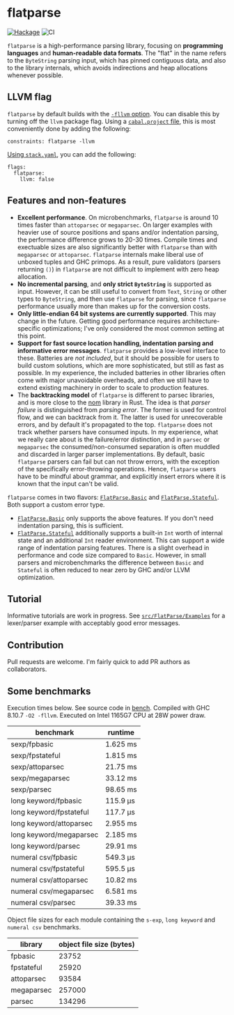 # flatparse

[![Hackage](https://img.shields.io/hackage/v/flatparse.svg)](https://hackage.haskell.org/package/flatparse)
![CI](https://github.com/AndrasKovacs/flatparse/actions/workflows/haskell.yml/badge.svg)

`flatparse` is a high-performance parsing library, focusing on __programming languages__ and __human-readable data formats__. The "flat" in the name
refers to the `ByteString` parsing input, which has pinned contiguous data, and also to the library internals, which avoids indirections and heap allocations
whenever possible.

## LLVM flag

`flatparse` by default builds with the [`-fllvm` option](https://downloads.haskell.org/~ghc/latest/docs/html/users_guide/codegens.html#llvm-code-generator-fllvm). You can disable this by turning off the `llvm` package flag. Using a [`cabal.project` file](https://cabal.readthedocs.io/en/latest/cabal-project.html#cfg-field-constraints), this is most conveniently done by adding the following:

    constraints: flatparse -llvm

[Using `stack.yaml`](https://docs.haskellstack.org/en/stable/yaml_configuration/#flags), you can add the following:

    flags:
      flatparse:
        llvm: false

## Features and non-features

* __Excellent performance__. On microbenchmarks, `flatparse` is around 10 times faster than `attoparsec` or `megaparsec`. On larger examples with heavier use of source positions and spans and/or indentation parsing, the performance difference grows to 20-30 times. Compile times and exectuable sizes are also significantly better with `flatparse` than with `megaparsec` or `attoparsec`. `flatparse` internals make liberal use of unboxed tuples and GHC primops. As a result, pure validators (parsers returning `()`) in `flatparse` are not difficult to implement with zero heap allocation.
* __No incremental parsing__, and __only strict `ByteString`__ is supported as input. However, it can be still useful to convert from `Text`, `String` or other types to `ByteString`, and then use `flatparse` for parsing, since `flatparse` performance usually more than makes up for the conversion costs.
* __Only little-endian 64 bit systems are currently supported__. This may change in the future. Getting good performance requires architecture-specific optimizations; I've only considered the most common setting at this point.
* __Support for fast source location handling, indentation parsing and informative error messages__. `flatparse` provides a low-level interface to these. Batteries are _not included_, but it should be possible for users to build custom solutions, which are more sophisticated, but still as fast as possible. In my experience, the included batteries in other libraries often come with major unavoidable overheads, and often we still have to extend existing machinery in order to scale to production features.
* The __backtracking model__ of `flatparse` is different to parsec libraries, and is more close to the [nom](https://github.com/Geal/nom) library in Rust. The idea is that _parser failure_ is distinguished from _parsing error_. The former is used for control flow, and we can backtrack from it. The latter is used for unrecoverable errors, and by default it's propagated to the top. `flatparse` does not track whether parsers have consumed inputs. In my experience, what we really care about is the failure/error distinction, and in `parsec` or `megaparsec` the consumed/non-consumed separation is often muddled and discarded in larger parser implementations. By default, basic `flatparse` parsers can fail but can not throw errors, with the exception of the specifically error-throwing operations. Hence, `flatparse` users have to be mindful about grammar, and explicitly insert errors where it is known that the input can't be valid.

`flatparse` comes in two flavors: [`FlatParse.Basic`][basic] and [`FlatParse.Stateful`][stateful]. Both support a custom error type.

* [`FlatParse.Basic`][basic] only supports the above features. If you don't need indentation
  parsing, this is sufficient.
* [`FlatParse.Stateful`][stateful] additionally supports a built-in `Int` worth of internal state
  and an additional `Int` reader environment. This can support a wide range of indentation parsing
  features. There is a slight overhead in performance and code size compared to `Basic`. However, in
  small parsers and microbenchmarks the difference between `Basic` and `Stateful` is often reduced
  to near zero by GHC and/or LLVM optimization.

## Tutorial

Informative tutorials are work in progress. See [`src/FlatParse/Examples`](src/FlatParse/Examples)
for a lexer/parser example with acceptably good error messages.

## Contribution

Pull requests are welcome. I'm fairly quick to add PR authors as collaborators.

## Some benchmarks

Execution times below. See source code in [bench](bench). Compiled with GHC
8.10.7 `-O2 -fllvm`. Executed on Intel 1165G7 CPU at 28W power draw.

|      benchmark              |  runtime   |
|-----------------------------|-------------
|sexp/fpbasic                 | 1.625 ms   |
|sexp/fpstateful              | 1.815 ms   |
|sexp/attoparsec              | 21.75 ms   |
|sexp/megaparsec              | 33.12 ms   |
|sexp/parsec                  | 98.65 ms   |
|long keyword/fpbasic         | 115.9 μs   |
|long keyword/fpstateful      | 117.7 μs   |
|long keyword/attoparsec      | 2.955 ms   |
|long keyword/megaparsec      | 2.185 ms   |
|long keyword/parsec          | 29.91 ms   |
|numeral csv/fpbasic          | 549.3 μs   |
|numeral csv/fpstateful       | 595.5 μs   |
|numeral csv/attoparsec       | 10.82 ms   |
|numeral csv/megaparsec       | 6.581 ms   |
|numeral csv/parsec           | 39.33 ms   |

Object file sizes for each module containing the `s-exp`, `long keyword` and `numeral csv` benchmarks.

| library    | object file size (bytes) |
| -------    | ------------------------ |
| fpbasic    |  23752                   |
| fpstateful |  25920                   |
| attoparsec |  93584                   |
| megaparsec |  257000                  |
| parsec     |  134296                  |

[basic]: https://hackage.haskell.org/package/flatparse/docs/FlatParse-Basic.html
[stateful]: https://hackage.haskell.org/package/flatparse/docs/FlatParse-Stateful.html
